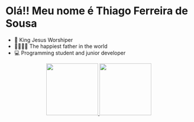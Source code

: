 # Olá!! Meu nome é Thiago Ferreira de Sousa
- 🎼 King Jesus Worshiper
- 👨‍👩‍👦‍👦 The happiest father in the world
- 💻 Programming student and junior developer

<div align="center">
  <a href="https://github.com/ThiagoFerreiraSousa">
  <img height="140em" src="https://github-readme-stats.vercel.app/api?username=ThiagoFerreiraSousa&show_icons=true&theme=tokyonight&include_all_commits=true&count_private=true"/>
  <img height="140em" src="https://github-readme-stats.vercel.app/api/top-langs/?username=ThiagoFerreiraSousa&layout=compact&langs_count=7&theme=tokyonight"/>
</div>
